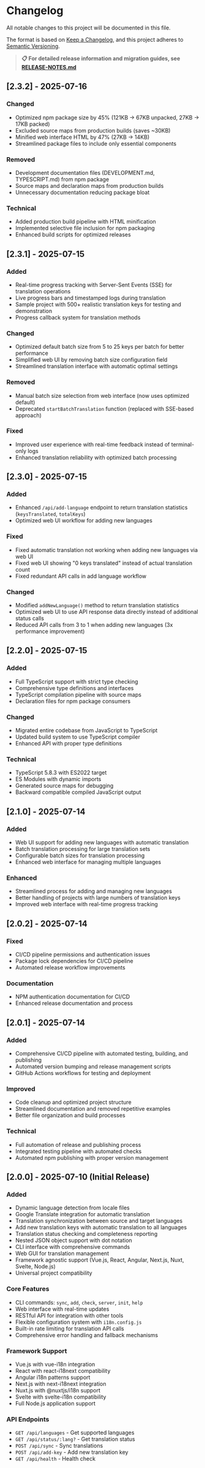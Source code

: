 # Changelog

All notable changes to this project will be documented in this file.

The format is based on [Keep a Changelog](https://keepachangelog.com/en/1.0.0/),
and this project adheres to [Semantic Versioning](https://semver.org/spec/v2.0.0.html).

> **📋 For detailed release information and migration guides, see [RELEASE-NOTES.md](RELEASE-NOTES.md)**

## [2.3.2] - 2025-07-16

### Changed
- Optimized npm package size by 45% (121KB → 67KB unpacked, 27KB → 17KB packed)
- Excluded source maps from production builds (saves ~30KB)
- Minified web interface HTML by 47% (27KB → 14KB)
- Streamlined package files to include only essential components

### Removed  
- Development documentation files (DEVELOPMENT.md, TYPESCRIPT.md) from npm package
- Source maps and declaration maps from production builds
- Unnecessary documentation reducing package bloat

### Technical
- Added production build pipeline with HTML minification
- Implemented selective file inclusion for npm packaging
- Enhanced build scripts for optimized releases

## [2.3.1] - 2025-07-15

### Added
- Real-time progress tracking with Server-Sent Events (SSE) for translation operations
- Live progress bars and timestamped logs during translation
- Sample project with 500+ realistic translation keys for testing and demonstration
- Progress callback system for translation methods

### Changed
- Optimized default batch size from 5 to 25 keys per batch for better performance
- Simplified web UI by removing batch size configuration field
- Streamlined translation interface with automatic optimal settings

### Removed
- Manual batch size selection from web interface (now uses optimized default)
- Deprecated `startBatchTranslation` function (replaced with SSE-based approach)

### Fixed
- Improved user experience with real-time feedback instead of terminal-only logs
- Enhanced translation reliability with optimized batch processing

## [2.3.0] - 2025-07-15

### Added
- Enhanced `/api/add-language` endpoint to return translation statistics (`keysTranslated`, `totalKeys`)
- Optimized web UI workflow for adding new languages

### Fixed
- Fixed automatic translation not working when adding new languages via web UI
- Fixed web UI showing "0 keys translated" instead of actual translation count
- Fixed redundant API calls in add language workflow

### Changed
- Modified `addNewLanguage()` method to return translation statistics
- Optimized web UI to use API response data directly instead of additional status calls
- Reduced API calls from 3 to 1 when adding new languages (3x performance improvement)

## [2.2.0] - 2025-07-15

### Added
- Full TypeScript support with strict type checking
- Comprehensive type definitions and interfaces
- TypeScript compilation pipeline with source maps
- Declaration files for npm package consumers

### Changed
- Migrated entire codebase from JavaScript to TypeScript
- Updated build system to use TypeScript compiler
- Enhanced API with proper type definitions

### Technical
- TypeScript 5.8.3 with ES2022 target
- ES Modules with dynamic imports
- Generated source maps for debugging
- Backward compatible compiled JavaScript output

## [2.1.0] - 2025-07-14

### Added
- Web UI support for adding new languages with automatic translation
- Batch translation processing for large translation sets
- Configurable batch sizes for translation processing
- Enhanced web interface for managing multiple languages

### Enhanced
- Streamlined process for adding and managing new languages
- Better handling of projects with large numbers of translation keys
- Improved web interface with real-time progress tracking

## [2.0.2] - 2025-07-14

### Fixed
- CI/CD pipeline permissions and authentication issues
- Package lock dependencies for CI/CD pipeline
- Automated release workflow improvements

### Documentation
- NPM authentication documentation for CI/CD
- Enhanced release documentation and process

## [2.0.1] - 2025-07-14

### Added
- Comprehensive CI/CD pipeline with automated testing, building, and publishing
- Automated version bumping and release management scripts
- GitHub Actions workflows for testing and deployment

### Improved
- Code cleanup and optimized project structure
- Streamlined documentation and removed repetitive examples
- Better file organization and build processes

### Technical
- Full automation of release and publishing process
- Integrated testing pipeline with automated checks
- Automated npm publishing with proper version management

## [2.0.0] - 2025-07-10 (Initial Release)

### Added
- Dynamic language detection from locale files
- Google Translate integration for automatic translation
- Translation synchronization between source and target languages
- Add new translation keys with automatic translation to all languages
- Translation status checking and completeness reporting
- Nested JSON object support with dot notation
- CLI interface with comprehensive commands
- Web GUI for translation management
- Framework agnostic support (Vue.js, React, Angular, Next.js, Nuxt, Svelte, Node.js)
- Universal project compatibility

### Core Features
- CLI commands: `sync`, `add`, `check`, `server`, `init`, `help`
- Web interface with real-time updates
- RESTful API for integration with other tools
- Flexible configuration system with `i18n.config.js`
- Built-in rate limiting for translation API calls
- Comprehensive error handling and fallback mechanisms

### Framework Support
- Vue.js with vue-i18n integration
- React with react-i18next compatibility
- Angular i18n patterns support
- Next.js with next-i18next integration
- Nuxt.js with @nuxtjs/i18n support
- Svelte with svelte-i18n compatibility
- Full Node.js application support

### API Endpoints
- `GET /api/languages` - Get supported languages
- `GET /api/status/:lang?` - Get translation status
- `POST /api/sync` - Sync translations
- `POST /api/add-key` - Add new translation key
- `GET /api/health` - Health check
